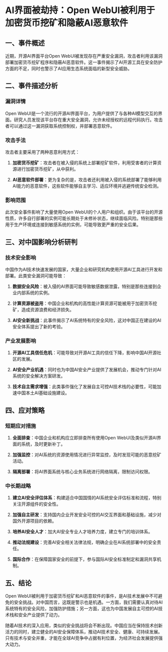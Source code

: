 # AI界面被劫持：Open WebUI被利用于加密货币挖矿和隐蔽AI恶意软件

## 一、事件概述

近期，开源AI界面平台Open WebUI被发现存在严重安全漏洞，攻击者利用该漏洞部署加密货币挖矿程序和隐蔽AI恶意软件。这一事件揭示了AI开源工具在安全防护方面的不足，同时也警示了AI应用生态系统面临的新型安全威胁。

## 二、事件描述分析

### 漏洞详情

Open WebUI是一个流行的开源AI界面平台，为用户提供了与各种AI模型交互的界面。研究人员发现该平台存在重大安全漏洞，允许未经授权的远程代码执行。攻击者可以通过这一漏洞获取系统控制权，并部署恶意软件。

### 攻击手法

攻击者主要采用了两种恶意利用方式：

1. **加密货币挖矿**：攻击者在被入侵的系统上部署挖矿软件，利用受害者的计算资源进行加密货币挖矿，从中获利。

2. **AI恶意软件部署**：更为复杂的是，攻击者还利用被入侵的系统部署了能够利用AI能力的恶意软件，这些软件能够自主学习、适应环境并逃避传统安全检测。

### 影响范围

此次安全事件影响了大量使用Open WebUI的个人用户和组织。由于该平台的开源性质，许多自行部署的实例可能长期处于未修补状态，继续面临风险。特别是那些用于生产环境或连接到敏感系统的实例，可能导致更严重的安全后果。

## 三、对中国影响分析研判

### 技术安全影响

中国作为AI技术快速发展的国家，大量企业和研究机构使用开源AI工具进行开发和部署。此类安全漏洞可能导致：

1. **数据安全风险**：被入侵的AI界面可能导致敏感数据泄露，特别是那些连接到企业内部系统的实例。

2. **计算资源被盗用**：中国企业和机构的高性能计算资源可能被用于加密货币挖矿，造成资源浪费和经济损失。

3. **AI安全新挑战**：此事件揭示了AI系统特有的安全风险，这对中国正在建设的AI安全体系提出了新的考验。

### 产业发展影响

1. **开源AI工具信任危机**：可能导致对开源AI工具的信任下降，影响中国AI开源社区的发展。

2. **AI安全产业机遇**：同时也为中国AI安全产业提供了发展机会，推动专门针对AI系统的安全解决方案研发。

3. **技术自主需求增强**：此类事件强化了发展自主可控AI技术栈的必要性，可能加速中国本土AI基础设施建设。

## 四、应对策略

### 短期应对措施

1. **全面排查**：中国企业和机构应立即排查所有使用Open WebUI及类似开源AI界面的系统，及时更新补丁。

2. **加强监控**：对AI系统的资源使用情况进行异常监控，及时发现可能的恶意挖矿活动。

3. **隔离部署**：将AI界面系统与核心业务系统进行网络隔离，限制访问权限。

### 中长期战略

1. **建立AI安全评估体系**：构建适合中国国情的AI系统安全评估标准和流程，特别关注开源组件的安全性。

2. **加强自主研发**：支持国内企业开发安全可控的AI交互界面和基础设施，减少对国外开源项目的依赖。

3. **培养AI安全人才**：加大AI安全专业人才培养力度，建立专门的培训体系。

4. **推动法规建设**：完善AI安全相关法律法规，明确企业在AI系统部署中的安全责任。

5. **国际合作**：在保障国家安全的前提下，参与国际AI安全标准制定和漏洞共享机制。

## 五、结论

Open WebUI被利用于加密货币挖矿和AI恶意软件的事件，是AI技术发展中不可避免的安全挑战。对中国而言，这既是警示也是机遇。一方面，我们需要认真对待AI系统特有的安全风险，加强防护措施；另一方面，这也为中国发展自主可控的AI技术栈和安全产业提供了动力。

随着AI技术的深入应用，类似的安全挑战将会不断出现。中国应当在保持技术创新活力的同时，建立健全的AI安全保障体系，推动AI技术安全、健康、可持续发展。只有技术与安全并重，才能在全球AI竞争中占据有利位置，为经济社会发展提供强大动力。